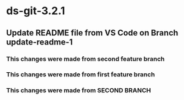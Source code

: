 # ds-git-3.2.1

## Update README file from VS Code on Branch update-readme-1

### This changes were made from second feature branch

### This changes were made from first feature branch

### This changes were made from SECOND BRANCH
